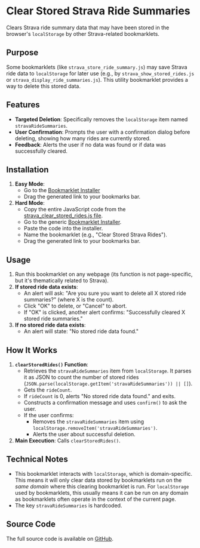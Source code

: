 # Clear Stored Strava Ride Summaries

Clears Strava ride summary data that may have been stored in the browser's `localStorage` by other Strava-related bookmarklets.

## Purpose

Some bookmarklets (like `strava_store_ride_summary.js`) may save Strava ride data to `localStorage` for later use (e.g., by `strava_show_stored_rides.js` or `strava_display_ride_summaries.js`). This utility bookmarklet provides a way to delete this stored data.

## Features

-   **Targeted Deletion**: Specifically removes the `localStorage` item named `stravaRideSummaries`.
-   **User Confirmation**: Prompts the user with a confirmation dialog before deleting, showing how many rides are currently stored.
-   **Feedback**: Alerts the user if no data was found or if data was successfully cleared.

## Installation

1.  **Easy Mode**:
    *   Go to the [Bookmarklet Installer](https://austegard.com/web-utilities/bookmarklet-installer.html?bookmarklet=strava_clear_stored_rides.js)
    *   Drag the generated link to your bookmarks bar.
2.  **Hard Mode**:
    *   Copy the entire JavaScript code from the [strava_clear_stored_rides.js file](https://github.com/oaustegard/bookmarklets/blob/main/strava_clear_stored_rides.js).
    *   Go to the generic [Bookmarklet Installer](https://austegard.com/web-utilities/bookmarklet-installer.html).
    *   Paste the code into the installer.
    *   Name the bookmarklet (e.g., "Clear Stored Strava Rides").
    *   Drag the generated link to your bookmarks bar.

## Usage

1.  Run this bookmarklet on any webpage (its function is not page-specific, but it's thematically related to Strava).
2.  **If stored ride data exists**:
    *   An alert will ask: "Are you sure you want to delete all X stored ride summaries?" (where X is the count).
    *   Click "OK" to delete, or "Cancel" to abort.
    *   If "OK" is clicked, another alert confirms: "Successfully cleared X stored ride summaries."
3.  **If no stored ride data exists**:
    *   An alert will state: "No stored ride data found."

## How It Works

1.  **`clearStoredRides()` Function**:
    *   Retrieves the `stravaRideSummaries` item from `localStorage`. It parses it as JSON to count the number of stored rides (`JSON.parse(localStorage.getItem('stravaRideSummaries')) || []`).
    *   Gets the `rideCount`.
    *   If `rideCount` is 0, alerts "No stored ride data found." and exits.
    *   Constructs a confirmation message and uses `confirm()` to ask the user.
    *   If the user confirms:
        *   Removes the `stravaRideSummaries` item using `localStorage.removeItem('stravaRideSummaries')`.
        *   Alerts the user about successful deletion.
2.  **Main Execution**: Calls `clearStoredRides()`.

## Technical Notes

-   This bookmarklet interacts with `localStorage`, which is domain-specific. This means it will only clear data stored by bookmarklets run on the *same domain* where this clearing bookmarklet is run. For `localStorage` used by bookmarklets, this usually means it can be run on any domain as bookmarklets often operate in the context of the current page.
-   The key `stravaRideSummaries` is hardcoded.

## Source Code

The full source code is available on [GitHub](https://github.com/oaustegard/bookmarklets/blob/main/strava_clear_stored_rides.js).

